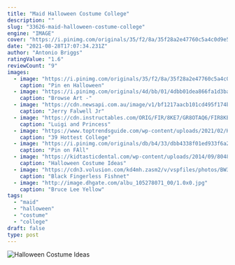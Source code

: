 ```yaml
---
title: "Maid Halloween Costume College"
description: ""
slug: "33626-maid-halloween-costume-college"
engine: "IMAGE"
cover: "https://i.pinimg.com/originals/35/f2/8a/35f28a2e47760c5a4c0d9e5482c4906d.jpg"
date: "2021-08-28T17:07:34.231Z"
author: "Antonio Briggs"
ratingValue: "1.6"
reviewCount: "9"
images:
  - image: "https://i.pinimg.com/originals/35/f2/8a/35f28a2e47760c5a4c0d9e5482c4906d.jpg"
    caption: "Pin en Halloween"
  - image: "https://i.pinimg.com/originals/4d/bb/01/4dbb01dea866fa1d3ba832e040ffe9f1.jpg"
    caption: "Browse Art -"
  - image: "https://cdn.newsapi.com.au/image/v1/bf1217aacb101cd495f174bddb667f69?width=1024"
    caption: "Jerry Falwell Jr"
  - image: "https://cdn.instructables.com/ORIG/FIR/8KE7/GR8OTAQ6/FIR8KE7GR8OTAQ6.jpg"
    caption: "Luigi and Princess"
  - image: "https://www.toptrendsguide.com/wp-content/uploads/2021/02/Hot-College-Halloween-Costumes.jpg"
    caption: "39 Hottest College"
  - image: "https://i.pinimg.com/originals/db/b4/33/dbb4338f01ed933f6a2a3a1a9b3b27af.jpg"
    caption: "Pin on FAll"
  - image: "https://kidtasticdental.com/wp-content/uploads/2014/09/804855-1024x1024.jpg"
    caption: "Halloween Costume Ideas"
  - image: "https://cdn3.volusion.com/kd4mh.zasm2/v/vspfiles/photos/BW3007B-2.jpg"
    caption: "Black Fingerless Fishnet"
  - image: "http://image.dhgate.com/albu_105278071_00/1.0x0.jpg"
    caption: "Bruce Lee Yellow"
tags:
  - "maid"
  - "halloween"
  - "costume"
  - "college"
draft: false
type: post
---
```



![Halloween Costume Ideas](https://kidtasticdental.com/wp-content/uploads/2014/09/804855-1024x1024.jpg "Halloween Costume Ideas")


<!--inArticleAds-->

<!--galleryOne-->


<!--inArticleAds-->

<!--galleryTwo-->


<!--galleryThree-->

